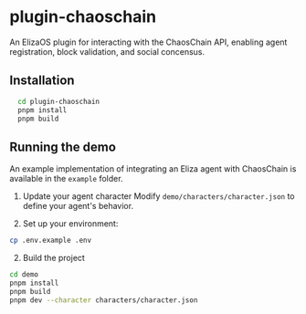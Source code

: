 
# plugin-chaoschain

An ElizaOS plugin for interacting with the ChaosChain API, enabling agent registration, block validation, and social concensus.


## Installation

```bash
  cd plugin-chaoschain
  pnpm install
  pnpm build
```
    
## Running the demo

An example implementation of integrating an Eliza agent with ChaosChain is available in the `example` folder. 

1. Update your agent character 
Modify `demo/characters/character.json` to define your agent's behavior.

2. Set up your environment:
```bash
cp .env.example .env
```

2. Build the project
```bash
cd demo
pnpm install
pnpm build
pnpm dev --character characters/character.json
```


